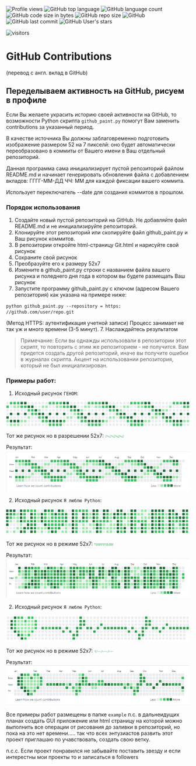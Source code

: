 ![Profile views](https://gpvc.arturio.dev/BEPb) 
![GitHub top language](https://img.shields.io/github/languages/top/BEPb/github-contributions) 
![GitHub language count](https://img.shields.io/github/languages/count/BEPb/github-contributions)
![GitHub code size in bytes](https://img.shields.io/github/languages/code-size/BEPb/github-contributions)
![GitHub repo size](https://img.shields.io/github/repo-size/BEPb/github-contributions) 
![GitHub](https://img.shields.io/github/license/BEPb/github-contributions) 
![GitHub last commit](https://img.shields.io/github/last-commit/BEPb/github-contributions)
![GitHub User's stars](https://img.shields.io/github/stars/BEPb?style=social)
<p align="left">
<img src="https://visitor-badge.laobi.icu/badge?page_id=BEPb.github-contributions" alt="visitors"/>
</p>

# GitHub Contributions
(перевод с англ. вклад в GitHub)

## Переделываем активность на GitHub, рисуем в профиле

Если Вы желаете украсить историю своей активности на GitHub, то возможности Python скрипта ``github_paint.py`` 
помогут Вам заменить contributions за указанный период.

В качестве источника Вы должны заблаговременно подготовить изображение размером 52 на 7 пикселй: оно будет 
автоматически переобразовано в коммиты от Вашего имени в Ваш отдельный репозиторий.


Данная программа сама инициализирует пустой репозиторий файлом README.md и начинает генерировать обновления файла с 
добавлением вкладов: ГГГГ-ММ-ДД ЧЧ: ММ для каждой фиксации вашего коммита. 

Использует переключатель --date для создания 
коммитов в прошлом.

### Порядок использования
1. Создайте новый пустой репозиторий на GitHub. Не добавляйте файл README.md и не инициализируйте репозиторий.
2. Клонируйте этот репозиторий или скопируйте файл github_paint.py и Ваш рисунок коммитов.
3. В репозитории откройте html-страницу Git.html и нарисуйте свой рисунок
4. Сохраните свой рисунок
5. Преобразуйте его к размеру 52х7
6. Измените в github_paint.py строки с названием файла вашего рисунка и поледнего дня года в котором вы будете 
   размещать Ваш рисунок
7. Запустите программу github_paint.py с ключом (адресом Вашего репозитория) как указана на примере ниже:
```commandline
python github_paint.py --repository = https: //github.com/user/repo.git
```
 (Метод HTTPS: аутентификация учетной записи)
Процесс занимает не так уж и много времени (3-5 минут). 
7. Наслаждайтесь результатом

> Примечание:
Если вы однажды использовали в репозитории этот скрипт, то повторить с этим же репозиторием - не получится.
Вам придется создать другой репозиторий, иначе вы получите ошибки в журналах скрипта. 
Акцент на использовании репозитория, который не был инициализирован.



### Примеры работ:
1. Исходный рисунок `ГЕНОМ`:

![](./example/genom.png)

Тот же рисунок но в разрешении 52х7:
![](./example/genom_mini.png)

Результат:
![](./example/genom_res.png)

2. Исходный рисунок `Я люблю Python`:

![](./example/i_l_p.png)

Тот же рисунок но в режиме 52х7:
![](./example/i_l_p_mini.png)

Результат:
![](./example/i_l_p_res.png)

2. Исходный рисунок `Я люблю Python`:

![](./example/heart.png)

Тот же рисунок но в режиме 52х7:
![](./example/heart_mini.png)

Результат:
![](./example/heart_res.png)

Все примеры работ размещены в папке `example`
п.с. в дальнеидущих планах создать GUI приложение или html страницу на которой можно выполнить все операции от 
рисования до заливки в репозиторий, но пока на это нет времени..... так что всех энтузиастов развить этот проект 
приглашаю по учавствовать, создать свою ветку.

п.с.с. Если проект понравился не забывайте поставить звезду и если интерестны мои проекты то и записаться в followers

